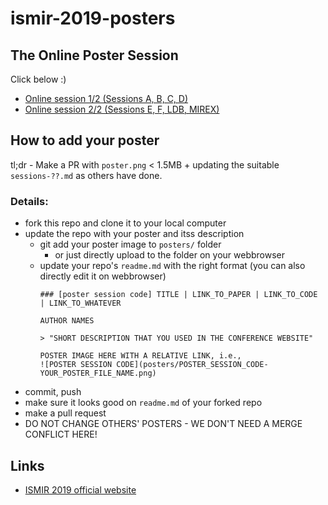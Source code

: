 # ismir-2019-posters

## The Online Poster Session

Click below :) 

* [Online session 1/2 (Sessions A, B, C, D)](sessions_a-d.md)
* [Online session 2/2 (Sessions E, F, LDB, MIREX)](sessions_e-mirex.md)

## How to add your poster
tl;dr - Make a PR with `poster.png` < 1.5MB + updating the suitable `sessions-??.md` as others have done.

### Details:

- fork this repo and clone it to your local computer
- update the repo with your poster and itss description
  - git add your poster image to `posters/` folder
    - or just directly upload to the folder on your webbrowser
  - update your repo's `readme.md` with the right format (you can also directly edit it on webbrowser)
    ```
    ### [poster session code] TITLE | LINK_TO_PAPER | LINK_TO_CODE | LINK_TO_WHATEVER

    AUTHOR NAMES

    > "SHORT DESCRIPTION THAT YOU USED IN THE CONFERENCE WEBSITE"

    POSTER IMAGE HERE WITH A RELATIVE LINK, i.e.,
    ![POSTER SESSION CODE](posters/POSTER_SESSION_CODE-YOUR_POSTER_FILE_NAME.png)
    ```
- commit, push
- make sure it looks good on `readme.md` of your forked repo
- make a pull request
- DO NOT CHANGE OTHERS' POSTERS - WE DON'T NEED A MERGE CONFLICT HERE!

## Links
* [ISMIR 2019 official website](https://ismir2019.ewi.tudelft.nl)
